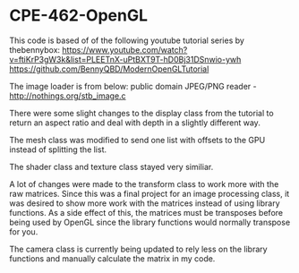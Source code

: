 # CPE-462-OpenGL

This code is based of of the following youtube tutorial series by thebennybox:
https://www.youtube.com/watch?v=ftiKrP3gW3k&list=PLEETnX-uPtBXT9T-hD0Bj31DSnwio-ywh
https://github.com/BennyQBD/ModernOpenGLTutorial

The image loader is from below:
public domain JPEG/PNG reader - http://nothings.org/stb_image.c

There were some slight changes to the display class from the tutorial to return an aspect ratio and deal with depth in a slightly different way.

The mesh class was modified to send one list with offsets to the GPU instead of splitting the list.

The shader class and texture class stayed very similiar.

A lot of changes were made to the transform class to work more with the raw matrices. Since this was a final project for an image processing class, it was desired to show more work with the matrices instead of using library functions. As a side effect of this, the matrices must be transposes before being used by OpenGL since the library functions would normally transpose for you.

The camera class is currently being updated to rely less on the library functions and manually calculate the matrix in my code.


